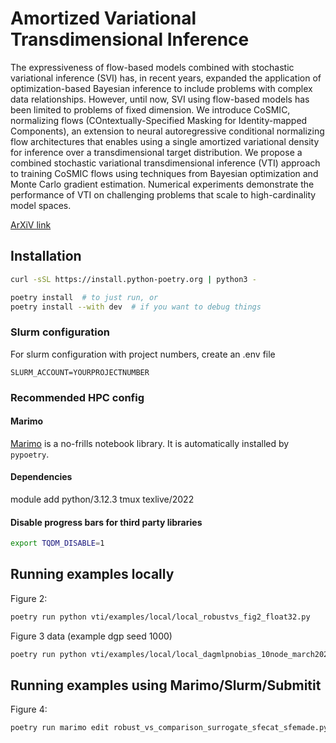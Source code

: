 # Amortized Variational Transdimensional Inference

The expressiveness of flow-based models combined with stochastic variational inference (SVI) has, in recent years, expanded the application of optimization-based Bayesian inference to include problems with complex data relationships. However, until now, SVI using flow-based models has been limited to problems of fixed dimension. We introduce CoSMIC, normalizing flows (COntextually-Specified Masking for Identity-mapped Components), an extension to neural autoregressive conditional normalizing flow architectures that enables using a single amortized variational density for inference over a transdimensional target distribution. We propose a combined stochastic variational transdimensional inference (VTI) approach to training CoSMIC flows using techniques from Bayesian optimization and Monte Carlo gradient estimation. Numerical experiments demonstrate the performance of VTI on challenging problems that scale to high-cardinality model spaces.

[ArXiV link](https://arxiv.org/abs/2506.04749)

## Installation

```bash
curl -sSL https://install.python-poetry.org | python3 -

poetry install  # to just run, or
poetry install --with dev  # if you want to debug things
```

### Slurm configuration

For slurm configuration with project numbers, create an .env file

```text
SLURM_ACCOUNT=YOURPROJECTNUMBER
```

### Recommended HPC config

#### Marimo

[Marimo](https://marimo.io/) is a no-frills notebook library.
It is automatically installed by `pypoetry`.

#### Dependencies

module add python/3.12.3 tmux texlive/2022

#### Disable progress bars for third party libraries
```bash
export TQDM_DISABLE=1
```

## Running examples locally

Figure 2:

```bash
poetry run python vti/examples/local/local_robustvs_fig2_float32.py
```

Figure 3 data (example dgp seed 1000)
```bash
poetry run python vti/examples/local/local_dagmlpnobias_10node_march2025_float32.py 1000
```

## Running examples using Marimo/Slurm/Submitit

Figure 4:
```bash
poetry run marimo edit robust_vs_comparison_surrogate_sfecat_sfemade.py
```
